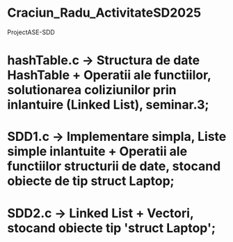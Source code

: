 # Craciun_Radu_ActivitateSD2025
ProjectASE-SDD

# hashTable.c -> Structura de date HashTable + Operatii ale functiilor, solutionarea coliziunilor prin inlantuire (Linked List), seminar.3;
# SDD1.c -> Implementare simpla, Liste simple inlantuite + Operatii ale functiilor structurii de date, stocand obiecte de tip struct Laptop;
# SDD2.c -> Linked List + Vectori, stocand obiecte tip 'struct Laptop';

